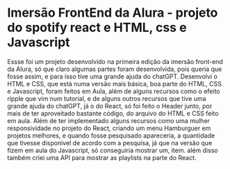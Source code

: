 # Imersão FrontEnd da Alura - projeto do spotify react e HTML, css e Javascript
Essse foi um projeto desenvolvido na primeira edição da imersão front-end da Alura, só que claro algumas partes foram desenvolvida, pois queria que fosse assim, e para isso tive uma grande ajuda do chatGPT.
Desenvolvi o HTML e CSS, que está numa versão mais básica, boa parte do HTML, CSS e Javascript, foram feitos em Aula, além de alguns recursos como o efeito ripple que vim num tutorial, e de alguns outros recursos que tive uma grande ajuda do chatGPT, já o do React, só foi feito o Header junto, por mais de ter aproveitado bastante código, do arquivo do HTML e CSS feito em aula.
Além de ter implementado alguns recursos como uma mulher responsividade no projeto do React, criando um menu Hamburguer em projetos melhores, e quando fosse pesquisado apareceria, a quantidade que tivesse disponivel de acordo com a pesquisa, já que na versão que fizem em aula do Javascript, só conseguiria mostrar um, item. além disso também criei uma API para mostrar as playlists na parte do React.
